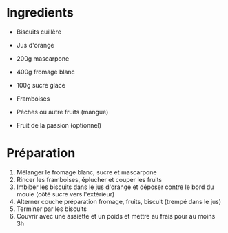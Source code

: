 # Ingredients

- Biscuits cuillère
- Jus d'orange
- 200g mascarpone
- 400g fromage blanc
- 100g sucre glace

- Framboises
- Pêches ou autre fruits (mangue)
- Fruit de la passion (optionnel)

# Préparation

1. Mélanger le fromage blanc, sucre et mascarpone
2. Rincer les framboises, éplucher et couper les fruits
3. Imbiber les biscuits dans le jus d'orange et déposer contre le bord du moule (côté sucre vers l'extérieur)
4. Alterner couche préparation fromage, fruits, biscuit (trempé dans le jus)
5. Terminer par les biscuits
6. Couvrir avec une assiette et un poids et mettre au frais pour au moins 3h
